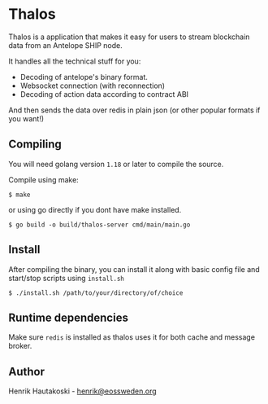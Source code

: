 # Thalos

Thalos is a application that makes it easy for users to stream blockchain data from an Antelope SHIP node.

It handles all the technical stuff for you:

 * Decoding of antelope's binary format.
 * Websocket connection (with reconnection)
 * Decoding of action data according to contract ABI

And then sends the data over redis in plain json (or other popular formats if you want!)

## Compiling

You will need golang version `1.18` or later to compile the source.

Compile using make:

```shell
$ make
```

or using go directly if you dont have make installed.

```shell
$ go build -o build/thalos-server cmd/main/main.go
```


## Install

After compiling the binary, you can install it along with basic config file and start/stop scripts using `install.sh`

```shell
$ ./install.sh /path/to/your/directory/of/choice
```

## Runtime dependencies

Make sure `redis` is installed as thalos uses it for both cache and message broker.

## Author

Henrik Hautakoski - [henrik@eossweden.org](mailto:henrik@eossweden.org)